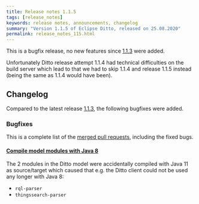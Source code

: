 ```yaml
---
title: Release notes 1.1.5
tags: [release_notes]
keywords: release notes, announcements, changelog
summary: "Version 1.1.5 of Eclipse Ditto, released on 25.08.2020"
permalink: release_notes_115.html
---
```


This is a bugfix release, no new features since [1.1.3](release_notes_113.html) were added.

Unfortunately Ditto release attempt 1.1.4 had technical difficulties on the build server which lead to that
we had to skip 1.1.4 and release 1.1.5 instead (being the same as 1.1.4 would have been).

## Changelog

Compared to the latest release [1.1.3](release_notes_113.html), the following bugfixes were added.

### Bugfixes

This is a complete list of the
[merged pull requests](https://github.com/eclipse-ditto/ditto/pulls?q=is%3Apr+milestone%3A1.1.5), including the fixed bugs.


#### [Compile model modules with Java 8](https://github.com/eclipse-ditto/ditto/pull/769)

The 2 modules in the Ditto model were accidentally compiled with Java 11 as source/target which caused 
that e.g. the Ditto client could not be used any longer with Java 8:
* `rql-parser`
* `thingssearch-parser`
